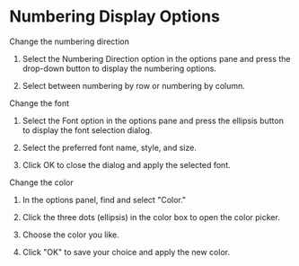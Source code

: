 # Numbering Display Options

Change the numbering direction

1. Select the Numbering Direction option in the options pane and press the drop-down button to display the numbering options.

2. Select between numbering by row or numbering by column.

Change the font

1. Select the Font option in the options pane and press the ellipsis button to display the font selection dialog.

2. Select the preferred font name, style, and size.

3. Click OK to close the dialog and apply the selected font.

Change the color

1. In the options panel, find and select "Color."

2. Click the three dots (ellipsis) in the color box to open the color picker.

3. Choose the color you like.

4. Click "OK" to save your choice and apply the new color.

